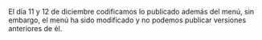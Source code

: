 El día 11 y 12 de diciembre codificamos lo publicado además del menú, sin embargo, el menú ha sido modificado y no podemos publicar versiones anteriores de él.
